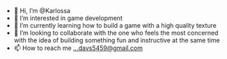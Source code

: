 - 👋 Hi, I’m @Karlossa
- 👀 I’m interested in game development 
- 🌱 I’m currently learning how to build a game with a high quality texture 
- 💞️ I’m looking to collaborate with the one who feels the most concerned with the idea of ​​building something fun and instructive at the same time
- 📫 How to reach me ...davs5459@gmail.com

<!---
Karlossa/Karlossa is a game developer...
